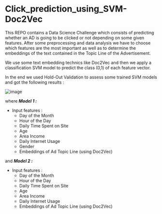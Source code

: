 # Click_prediction_using_SVM-Doc2Vec

This REPO contains a Data Science Challenge which consists of predicting whether an AD is going to be clicked or not depending on some given features. After some preprocessing and data analysis we have to choose which features are the most important as well as to determine the embeddings of the text contained in the Topic Line of the Advertisement. 

We use some text embedding technics like Doc2Vec and then we apply a classification SVM model to predict the class (0,1) of each feature vector.

In the end we used Hold-Out Validation to assess some trained SVM models and got the following results :

![image](https://user-images.githubusercontent.com/85687148/126534497-c1956a73-16e8-402f-8985-da796a405200.png)

where ***Model 1 :*** 

  - Input features :
    * Day of the Month
    * Hour of the Day
    * Daily Time Spent on Site
    * Age
    * Area Income
    * Daily Internet Usage
    * Gender
    * Embeddings of Ad Topic Line (using Doc2Vec)
    
and ***Model 2 :***

  - Input features :
    * Day of the Month
    * Hour of the Day
    * Daily Time Spent on Site
    * Age
    * Area Income
    * Daily Internet Usage
    * Embeddings of Ad Topic Line (using Doc2Vec)
    
